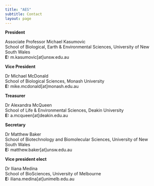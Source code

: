 ```yaml
---
title: "AES"
subtitle: Contact
layout: page
---
```

**President**

Associate Professor Michael Kasumovic  
School of Biological, Earth & Environmental Sciences, University of New South Wales  
**E:** m.kasumovic[at]unsw.edu.au

**Vice President**

Dr Michael McDonald  
School of Biological Sciences, Monash University  
**E:** mike.mcdonald[at]monash.edu.au 

**Treasurer**

Dr Alexandra McQueen  
School of Life & Environmental Sciences, Deakin University  
**E:** a.mcqueen[at]deakin.edu.au

**Secretary**

Dr Matthew Baker  
School of Biotechnology and Biomolecular Sciences, University of New South Wales  
**E:** matthew.baker[at]unsw.edu.au 

**Vice president elect**

Dr Iliana Medina  
School of BioSciences, University of Melbourne  
**E:** iliana.medina[at]unimelb.edu.au
